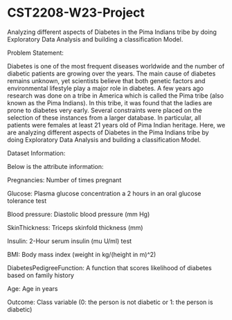 # CST2208-W23-Project
Analyzing different aspects of Diabetes in the Pima Indians tribe by doing Exploratory Data Analysis and building a classification Model.


Problem Statement:

Diabetes is one of the most frequent diseases worldwide and the number of diabetic patients are growing over the years. 
The main cause of diabetes remains unknown, yet scientists believe that both genetic factors and environmental lifestyle play a major role in diabetes.
A few years ago research was done on a tribe in America which is called the Pima tribe (also known as the Pima Indians).
In this tribe, it was found that the ladies are prone to diabetes very early. 
Several constraints were placed on the selection of these instances from a larger database.
In particular, all patients were females at least 21 years old of Pima Indian heritage. 
Here, we are analyzing different aspects of Diabetes in the Pima Indians tribe by doing Exploratory Data Analysis and building a classification Model.

Dataset Information:

Below is the attribute information:

Pregnancies: Number of times pregnant

Glucose: Plasma glucose concentration a 2 hours in an oral glucose tolerance test

Blood pressure: Diastolic blood pressure (mm Hg)

SkinThickness: Triceps skinfold thickness (mm)

Insulin: 2-Hour serum insulin (mu U/ml) test

BMI: Body mass index (weight in kg/(height in m)^2)

DiabetesPedigreeFunction: A function that scores likelihood of diabetes based on family history

Age: Age in years

Outcome: Class variable (0: the person is not diabetic or 1: the person is diabetic)
